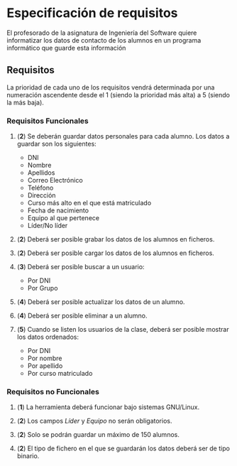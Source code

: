 # Especificación de requisitos

El profesorado de la asignatura de Ingeniería del Software quiere informatizar los datos de contacto de los alumnos en un programa informático que guarde esta información

## Requisitos

La prioridad de cada uno de los requisitos vendrá determinada por una numeración ascendente desde el 1 (siendo la prioridad más alta) a 5 (siendo la más baja).

### Requisitos Funcionales

1. (**2**) Se deberán guardar datos personales para cada alumno. Los datos a guardar son los siguientes:
	* DNI
	* Nombre
	* Apellidos
	* Correo Electrónico
	* Teléfono
	* Dirección
	* Curso más alto en el que está matriculado
	* Fecha de nacimiento
	* Equipo al que pertenece
	* Líder/No líder

2. (**2**) Deberá ser posible grabar los datos de los alumnos en ficheros.

2. (**2**) Deberá ser posible cargar los datos de los alumnos en ficheros.

4. (**3**) Deberá ser posible buscar a un usuario:
	* Por DNI
	* Por Grupo
	
5. (**4**) Deberá ser posible actualizar los datos de un alumno.

6. (**4**) Deberá ser posible eliminar a un alumno.

7. (**5**) Cuando se listen los usuarios de la clase, deberá ser posible mostrar los datos ordenados:
	* Por DNI
	* Por nombre
	* Por apellido
	* Por curso matriculado
	
### Requisitos no Funcionales

1. (**1**) La herramienta deberá funcionar bajo sistemas GNU/Linux.

2. (**2**) Los campos *Líder* y *Equipo* no serán obligatorios.

3. (**2**) Solo se podrán guardar un máximo de 150 alumnos.

4. (**2**) El tipo de fichero en el que se guardarán los datos deberá ser de tipo binario.